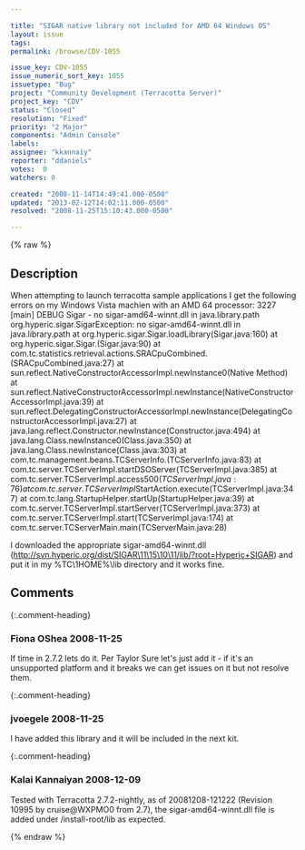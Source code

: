 ```yaml
---

title: "SIGAR native library not included for AMD 64 Windows OS"
layout: issue
tags: 
permalink: /browse/CDV-1055

issue_key: CDV-1055
issue_numeric_sort_key: 1055
issuetype: "Bug"
project: "Community Development (Terracotta Server)"
project_key: "CDV"
status: "Closed"
resolution: "Fixed"
priority: "2 Major"
components: "Admin Console"
labels: 
assignee: "kkannaiy"
reporter: "ddaniels"
votes:  0
watchers: 0

created: "2008-11-14T14:49:41.000-0500"
updated: "2013-02-12T14:02:11.000-0500"
resolved: "2008-11-25T15:10:43.000-0500"

---
```




{% raw %}



## Description

<div markdown="1" class="description">

When attempting to launch terracotta sample applications I get the following errors on my Windows Vista machien with an AMD 64 processor:
3227 [main] DEBUG Sigar  - no sigar-amd64-winnt.dll in java.library.path
org.hyperic.sigar.SigarException: no sigar-amd64-winnt.dll in java.library.path
	at org.hyperic.sigar.Sigar.loadLibrary(Sigar.java:160)
	at org.hyperic.sigar.Sigar.<clinit>(Sigar.java:90)
	at com.tc.statistics.retrieval.actions.SRACpuCombined.<init>(SRACpuCombined.java:27)
	at sun.reflect.NativeConstructorAccessorImpl.newInstance0(Native Method)
	at sun.reflect.NativeConstructorAccessorImpl.newInstance(NativeConstructorAccessorImpl.java:39)
	at sun.reflect.DelegatingConstructorAccessorImpl.newInstance(DelegatingConstructorAccessorImpl.java:27)
	at java.lang.reflect.Constructor.newInstance(Constructor.java:494)
	at java.lang.Class.newInstance0(Class.java:350)
	at java.lang.Class.newInstance(Class.java:303)
	at com.tc.management.beans.TCServerInfo.<init>(TCServerInfo.java:83)
	at com.tc.server.TCServerImpl.startDSOServer(TCServerImpl.java:385)
	at com.tc.server.TCServerImpl.access$500(TCServerImpl.java:76)
	at com.tc.server.TCServerImpl$StartAction.execute(TCServerImpl.java:347)
	at com.tc.lang.StartupHelper.startUp(StartupHelper.java:39)
	at com.tc.server.TCServerImpl.startServer(TCServerImpl.java:373)
	at com.tc.server.TCServerImpl.start(TCServerImpl.java:174)
	at com.tc.server.TCServerMain.main(TCServerMain.java:28)


I downloaded the appropriate  sigar-amd64-winnt.dll (http://svn.hyperic.org/dist/SIGAR\11\15\10\11/lib/?root=Hyperic+SIGAR) and put it in my %TC\1HOME%\lib directory and it works fine.

</div>

## Comments


{:.comment-heading}
### **Fiona OShea** <span class="date">2008-11-25</span>

<div markdown="1" class="comment">

If time in 2.7.2 lets do it. 
Per Taylor
Sure let's just add it - if it's an unsupported platform and it breaks we can get issues on it but not resolve them.

</div>


{:.comment-heading}
### **jvoegele** <span class="date">2008-11-25</span>

<div markdown="1" class="comment">

I have added this library and it will be included in the next kit.

</div>


{:.comment-heading}
### **Kalai Kannaiyan** <span class="date">2008-12-09</span>

<div markdown="1" class="comment">

Tested with Terracotta 2.7.2-nightly, as of 20081208-121222 (Revision 10995 by cruise@WXPMO0 from 2.7), 
the sigar-amd64-winnt.dll file is added under /install-root/lib as expected.


</div>



{% endraw %}
